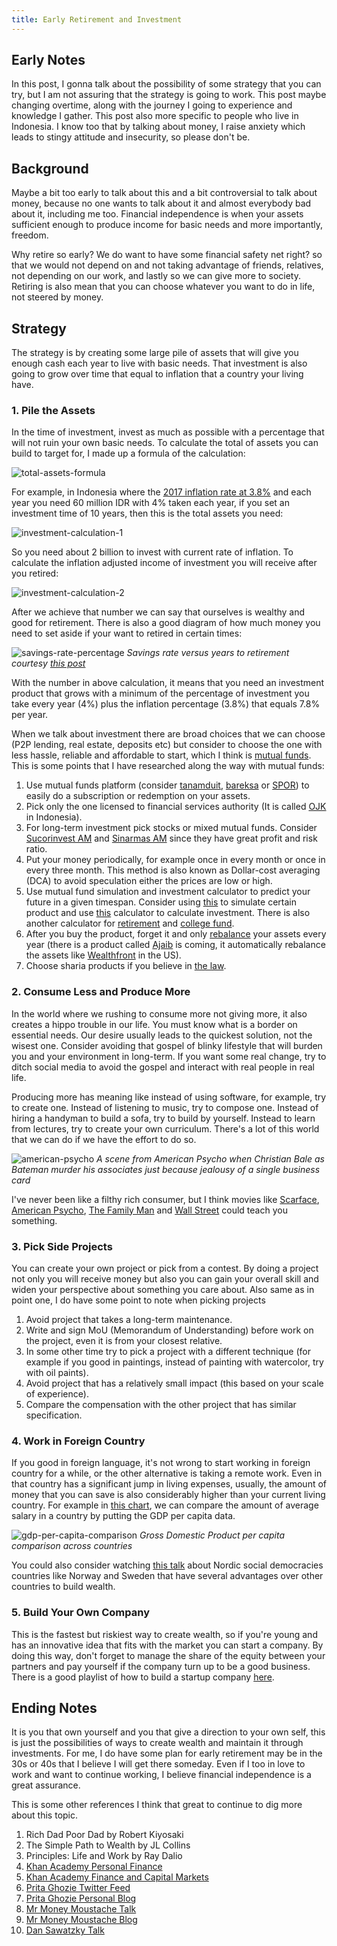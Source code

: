 ```yaml
---
title: Early Retirement and Investment
---
```


## Early Notes

In this post, I gonna talk about the possibility of some strategy that you can try, but I am not assuring that the strategy is going to work. This post maybe changing overtime, along with the journey I going to experience and knowledge I gather. This post also more specific to people who live in Indonesia. I know too that by talking about money, I raise anxiety which leads to stingy attitude and insecurity, so please don't be.

## Background

Maybe a bit too early to talk about this and a bit controversial to talk about money, because no one wants to talk about it and almost everybody bad about it, including me too. Financial independence is when your assets sufficient enough to produce income for basic needs and more importantly, freedom.

Why retire so early? We do want to have some financial safety net right? so that we would not depend on and not taking advantage of friends, relatives, not depending on our work, and lastly so we can give more to society. Retiring is also mean that you can choose whatever you want to do in life, not steered by money.

## Strategy

The strategy is by creating some large pile of assets that will give you enough cash each year to live with basic needs. That investment
is also going to grow over time that equal to inflation that a country your living have.

### 1. Pile the Assets

In the time of investment, invest as much as possible with a percentage that will not ruin your own basic needs. To calculate the total of assets you can build to target for, I made up a formula of the calculation:

![total-assets-formula](https://eufat.github.io/images/investment-1.png)

For example, in Indonesia where the [2017 inflation rate at 3.8%](https://data.worldbank.org/indicator/FP.CPI.TOTL.ZG?end=2017&locations=ID&start=1960&view=chart) and each year you need 60 million IDR with 4% taken each year, if you set an investment time of 10 years, then this is the total assets you need:

![investment-calculation-1](https://eufat.github.io/images/investment-2.png)

So you need about 2 billion to invest with current rate of inflation. To calculate the inflation adjusted income of investment you will receive after you retired:

![investment-calculation-2](https://eufat.github.io/images/investment-3.png)

After we achieve that number we can say that ourselves is wealthy and good for retirement. There is also a good diagram of how much money you need to set aside if your want to retired in certain times:

![savings-rate-percentage](https://eufat.github.io/images/savings-rate-percentage.png)
_Savings rate versus years to retirement courtesy [this post](http://www.mrmoneymustache.com/2012/01/13/the-shockingly-simple-math-behind-early-retirement/)_

With the number in above calculation, it means that you need an investment product that grows with a minimum of the percentage of investment you take every year (4%) plus the inflation percentage (3.8%) that equals 7.8% per year.

When we talk about investment there are broad choices that we can choose (P2P lending, real estate, deposits etc) but consider to choose the one with less hassle, reliable and affordable to start, which I think is [mutual funds](https://en.wikipedia.org/wiki/Mutual_fund). This is some points that I have researched along the way with mutual funds:

1. Use mutual funds platform (consider [tanamduit](https://www.tanamduit.com), [bareksa](https://www.bareksa.com/) or [SPOR](https://spor.sucorinvestam.com/id/)) to easily do a subscription or redemption on your assets.
2. Pick only the one licensed to financial services authority (It is called [OJK](https://www.ojk.go.id/Default.aspx) in Indonesia).
3. For long-term investment pick stocks or mixed mutual funds. Consider [Sucorinvest AM](http://sucorinvestam.com/) and [Sinarmas AM](http://www.sinarmas-am.co.id/) since they have great profit and risk ratio.
4. Put your money periodically, for example once in every month or once in every three month. This method is also known as Dollar-cost averaging (DCA) to avoid speculation either the prices are low or high.
5. Use mutual fund simulation and investment calculator to predict your future in a given timespan. Consider using [this](https://www.bareksa.com/id/mutualfund/simulation) to simulate certain product and use [this](https://www.bareksa.com/id/financial/investment_calc) calculator to calculate investment. There is also another calculator for [retirement](https://www.bareksa.com/id/financial_planner/investasi_hari_tua) and [college fund](https://www.bareksa.com/id/financial_planner/investasi_pendidikan_anak).
6. After you buy the product, forget it and only [rebalance](https://www.investopedia.com/terms/r/rebalancing.asp) your assets every year (there is a product called [Ajaib](https://www.ajaib.co.id/) is coming, it automatically rebalance the assets like [Wealthfront](https://www.wealthfront.com/) in the US).
7. Choose sharia products if you believe in [the law](https://simple.wikipedia.org/wiki/Sharia).

### 2. Consume Less and Produce More

In the world where we rushing to consume more not giving more, it also creates a hippo trouble in our life. You must know what is a border on essential needs. Our desire usually leads to the quickest solution, not the wisest one. Consider avoiding that gospel of blinky lifestyle that will burden you and your environment in long-term. If you want some real change, try to ditch social media to avoid the gospel and interact with real people in real life.

Producing more has meaning like instead of using software, for example, try to create one. Instead of listening to music, try to compose one. Instead of hiring a handyman to build a sofa, try to build by yourself. Instead to learn from lectures, try to create your own curriculum. There's a lot of this world that we can do if we have the effort to do so.

![american-psycho](https://eufat.github.io/images/american-psycho.jpg)
_A scene from American Psycho when Christian Bale as Bateman murder his associates just because jealousy of a single business card_

I've never been like a filthy rich consumer, but I think movies like [Scarface](https://www.imdb.com/title/tt0086250/), [American Psycho](https://www.imdb.com/title/tt0144084/), [The Family Man](https://www.imdb.com/title/tt0218967/) and [Wall Street](https://www.imdb.com/title/tt0094291/) could teach you something.

### 3. Pick Side Projects

You can create your own project or pick from a contest. By doing a project not only you will receive money but also you can gain your overall skill and widen your perspective about something you care about. Also same as in point one, I do have some point to note when picking projects

1. Avoid project that takes a long-term maintenance.
2. Write and sign MoU (Memorandum of Understanding) before work on the project, even it is from your closest relative.
3. In some other time try to pick a project with a different technique (for example if you good in paintings, instead of painting with watercolor, try with oil paints).
4. Avoid project that has a relatively small impact (this based on your scale of experience).
5. Compare the compensation with the other project that has similar specification.

### 4. Work in Foreign Country

If you good in foreign language, it's not wrong to start working in foreign country for a while, or the other alternative is taking a remote work. Even in that country has a significant jump in living expenses, usually, the amount of money that you can save is also considerably higher than your current living country. For example in [this chart](https://data.worldbank.org/indicator/NY.GDP.PCAP.CD?locations=ID-US-SG-AU-NZ-SE-NO-MY), we can compare the amount of average salary in a country by putting the GDP per capita data.

![gdp-per-capita-comparison](https://eufat.github.io/images/gdp-comparison.png)
_Gross Domestic Product per capita comparison across countries_

You could also consider watching [this talk](https://www.youtube.com/watch?v=A9UmdY0E8hU) about Nordic social democracies countries like Norway and Sweden that have several advantages over other countries to build wealth.

### 5. Build Your Own Company

This is the fastest but riskiest way to create wealth, so if you're young and has an innovative idea that fits with the market you can start a company. By doing this way, don't forget to manage the share of the equity between your partners and pay yourself if the company turn up to be a good business. There is a good playlist of how to build a startup company [here](https://www.youtube.com/watch?v=ZoqgAy3h4OM&list=PLQ-uHSnFig5MiLRb-l6yiCBGyqfVyVf17).

## Ending Notes

It is you that own yourself and you that give a direction to your own self, this is just the possibilities of ways to create wealth and maintain it through investments. For me, I do have some plan for early retirement may be in the 30s or 40s that I believe I will get there someday. Even if I too in love to work and want to continue working, I believe financial independence is a great assurance.

This is some other references I think that great to continue to dig more about this topic.

1. Rich Dad Poor Dad by Robert Kiyosaki
2. The Simple Path to Wealth by JL Collins
3. Principles: Life and Work by Ray Dalio
4. [Khan Academy Personal Finance](https://www.khanacademy.org/college-careers-more/personal-finance)
5. [Khan Academy Finance and Capital Markets](https://www.khanacademy.org/economics-finance-domain/core-finance)
6. [Prita Ghozie Twitter Feed](https://twitter.com/pritaghozie)
7. [Prita Ghozie Personal Blog](https://pritaghozie.com/)
8. [Mr Money Moustache Talk](https://www.youtube.com/watch?v=FEBe7ZEfORc)
9. [Mr Money Moustache Blog](http://www.mrmoneymustache.com)
10. [Dan Sawatzky Talk](https://www.youtube.com/watch?v=boYq2QwNbJE)
